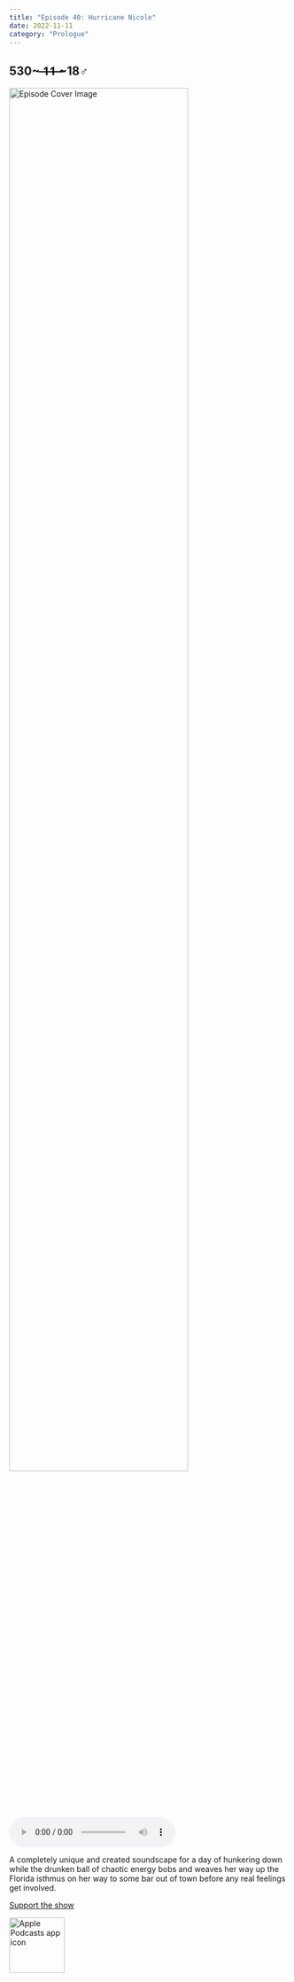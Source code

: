 ```yaml
---
title: "Episode 40: Hurricane Nicole"
date: 2022-11-11
category: "Prologue"
---
```

## 530~ ̶1̶1̶ ̶~18♂
<img src="https://artwork.captivate.fm/d8726ce4-b8cd-4bbf-8ef5-972fde16035a/60854458c4d1acdf4e1c2f79c4137142d85d78e379bdafbd69bd34c85f5819ad.jpg" alt="Episode Cover Image" width=80%/>
<audio controls>
  <source src="https://podcasts.captivate.fm/media/be77b8bf-db53-4456-ab89-09a291f6002f/11673518-episode-40-hurricane-nicole.mp3" type="audio/mpeg">
  Your browser does not support the audio element.
</audio>

<p>A completely unique and created soundscape for a day of hunkering down while the drunken ball of chaotic energy bobs and weaves her way up the Florida isthmus on her way to some bar out of town before any real feelings get involved.</p><a rel="payment" href="https://www.paypal.com/donate/?hosted_button_id=WX3GRUK5BHJLS">Support the show</a>

<a href="https://podcasts.apple.com/us/podcast/living-room-music/id1608791560?tscg=30200&itsct=podcast_box_appicon&ls=1&mttnsubad=1608791560" style="display: inline-block;"><img src="https://toolbox.marketingtools.apple.com/api/v2/badges/app-icon-podcasts/standard/en-us" alt="Apple Podcasts app icon" style="width: 100px; height: 100px; vertical-align: middle; object-fit: contain;" /></a>
    